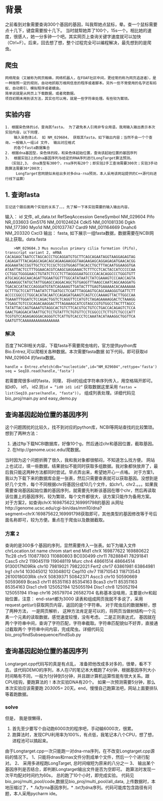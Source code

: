 # 背景
之前看到对象需要查询300个基因的基因，叫我帮她点鼠标，晕。查一个鼠标需要点十几下，键盘需要按十几下。
当时就帮她弄了100个，15s一个。相比她的速度，很感人，她一分多钟一个吧。其实网页上查询关键字速度就可以加快（Ctrl+F）。后来，回去想了想，整个过程完全可以编程解决，最先想到的是爬虫。
## 爬虫
	网络爬虫（又被称为网页蜘蛛，网络机器人，在FOAF社区中间，更经常的称为网页追逐者），是一种按照一定的规则，自动地抓取万维网信息的程序或者脚本。另外一些不常使用的名字还有蚂蚁、自动索引、模拟程序或者蠕虫。
	简单说就是从网页上下载数据，或者爬数据。
	项目初期未用到该方法，其实也可以用，就是一些字符串处理。有些较为繁琐。
## 实验内容
	1. 根据染色体的id，查询其fasta， 为了避免本人引用非专业用语，我用输入输出表示本次实验内容，以下同理.
		输入染色体id， 如 NM_029604， 获取其fasta，如下输出内容；当然不会一个个查询，一般输入一组id 文件， 输出对应格式
		的各个fasta数据集合
	2. 根据dna基因型，染色体的段，和染色体起始位置，查询该起始位置的基因序列
	3.  根据实验2上的dna基因序列与给定的RNA序列进行LongTarget算法预测。
	  （实验2,3， dna类型有300个，rna序列有20个；即实验2手工查询需要300次；实验3手动跑算法需要30*200次；
	     LongTarget官网貌似未给出多对多dna-rna预测，本人采用该网站提供的C++源代码进行线下运算）
## 1. 查询fasta
	忘记这个跟后面两个实验的关系了，，，先了解一下本实验需要的输入输出内容，
输入： id 文件, all_data.txt
RefSeqAccession	GeneSymbol
NM_029604	Pifo
NR_033603	Gm5176
NM_001024624	Cdkl5
NM_001081336	Dgkh
NM_177390	Myo1d
NM_001037747	Card9
NM_001164669	Dnahc6
NM_203320	Cxcl3
输出： fasta, 如下展示一组fasta数据，数据需要在NCBI网站上获取。data.fasta
```
	>NM_029604.3 Mus musculus primary cilia formation (Pifo), transcript variant 2, mRNA
CACAGAGCTAATCCTAGCACCCTGCAGGATGTGCTTCAGCAGAATAGGTAAGGAGAGTAG
CAGAGATTTACAGAGCAGACAGCAGAAGAAGGGTAAGAAGAGCAGGAGAGATGAACACGG
AGGAAATACCGGTTGCTCCTCCGCTCCGTGGAGTTACACCTGCTTTACAATGGAAGGTGA
ATAATTACTCCTTTGGAACACGTCAAGCGAGGAAACTCTTTCCTCACTACCATCCCCCAA
CCTGGCTGGGGAACCTGTATCTCCCTCTTAGGGGAATGCCCCACACAGGCCCTGGGTGTT
ATGCAGCAGCAACAGATTGGAATGGTTTGGCATATAATCTATCGAAAGTCCCAACCAGTA
CGAAAGGCTATGCTATTGGAGCCAGGACAGCTGTGAGGTTTAAGCCAATCAGCAAGGATG
TGACACCATACCCAGGGATGTATCAGAAAGTTGATACTTTGAGTGAAAAACACAAAAAAA
GCTTTGCTCCATTTAATATCTTGATGCCTCGATTTAGGAGTGCAGCAAAGGGTGATTCTT
ACCCCGGCCCTGGCACATACAATCCAGAGATGAAGTCAGTCCCAAAAGTTACTTGGCCAA
TGAAATTTGGATCTCCAGACTGGTCTCAGGTTCCATGTCTAGAGAAAAGGACTCTAAAGG
CTGAGCTGTCCGCAGACAAGGACTTTAGAAAGCATCGTAGCCGTGTGGCCTACTTTAGCC
TATATTACCAGTGAAATGTAGGCACTGTCTTCACGTGCTGTCCTGACCACAGAGTCTCCA
GAACTGAGGACATAATTGCTCCTGTATTTCTGTGTTCCTCGGCCCTCTTGTCTGCCCATT
TCGTGTCCAGAGAGGGACAGGGTCTCATTGTCACCCTCCAAATACATAAAGGCTGGTTCA
GAATGTTCAAAAAAAAAAAAAAAAA
```
### 解决
百度了NCBI相关内容，下载fasta不需要爬虫啥的，官方提供python库Bio.Entrez,可以爬相关各种数据。本次需要fasta数据
如下代码，即可获取id NM_029604 的fasta数据。
```
handle = Entrez.efetch(db="nucleotide",id="NM_029604",rettype='fasta')
seq = SeqIO.read(handle,'fasta')
```
若需要爬很多id的fasta，同理， 将id的组成字符串序列传入，用空格隔开即可。如id0， id1， id2.则`id = “id0 id1 id2”`
获取数据这里采用	`fastas = list(SeqIO.parse(handle, "fasta"))`， 组成列表处理。详细代码见bio_proj/main.py and easy_demo.py

## 查询基因起始位置的基因序列
这个问题困扰的比较久，找不到对应的python库，NCBI等网站查找的比较繁琐。想到了两种方法：
1. 通过ftp下载NCBI数据库，好像10个g，然后通过chr和基因位置，截取基因。
2. 在http://genome.ucsc.edu/爬数据。

当时因为这个问题折腾了很久，我和我对象都很郁闷，不知道怎么找方便。
网站上也试过，填一些数据，结果貌似不能同时获取多组数据。我对象都快放弃了，最后我只能这两种方法都同时尝试。早点弄出来，希望她开心一点咯。
对于方案1，我以为下载下来的数据库会是一张表，然后只需要查表就可以获取基因。没想到是好几个文件，每个不同根据chr将基因分成10几个文件，如chr1，chr2.。。。如果我需要查询基因起始位置的基因序列，就需要先判断该基因在哪个chr，然后再读取该位置上的基因序列，较为繁琐，每个文件都很大，该方案只能作为备用方案。
对于方案2，如查询chrX:169875622,169991798的基因
从网址http://genome.ucsc.edu/cgi-bin/das/mm10/dna?segment=chrX:169875622,169991798获取即可，其他类型的基因修改等于号后面名称即可，较为方便。重点在于爬虫以及数据截取。

### 方案 2 
查询的是300多个基因的序列，显然需要传入一张表。如下为输入文件 chrLocation.txt
name	chrom	start	end
Mid1	chrX 	169877622	169880622
Ttc28	chr5	110877803	110880803
BC030499	chr11	78288841	78291841
Casc5	chr2	119045119	119048119
Murc	chr4	48661514	48664514
9130017N09Rik	chr10	79819021	79822021
Fert2	chr17	63861981	63864981
Irg1	chr14	103045012	103048012
Cep110	chr7	118710543	118713543
2610018G03Rik	chrX 	50839371	50842371
Ascc3	chr10	50590669	50593669
Bcas3	chr11	85351163	85354163
Bcas3	chr11	85351163	85354163
Disc1	chr8	125052194	125055194
Disc1	chr8	125052194	125055194
Il1rap	chr16	26579704	26582704
名称基本没啥用，主要是chr和起始位置，注意： end-start都为3000
读表和组成网页我就不多说了，采用request.get(url)获取网页内容，返回的是个字符串。
对于爬虫后的数据解析，想了两种方法，
一是网页解析， 这种方法肯定是可以的，将网页当做树结构一个元素一个元素的读取数据，感觉速度较慢，没有考虑。
二是正则表达式， 基因就在两个字符串中间，查询了字符匹配，字符串截取。字符串匹配貌似不好弄，直接通过截取两个
字符串中间内容，完成爬虫。详细代码见bio_proj/findSubsequence/findSub.py

## 查询基因起始位置的基因序列
Longtarget.cpp代码写的真是有点乱， 准备把他改成多对多的，很晕，看不下去。该代码DEMO的序列，本人在i7的笔记本大概跑了4分钟，根据基因序列大小时间略有不同，一般为1分钟到5分钟，并且跟计算机运算性能有很大关系。跟CPU挂钩，要跑算法的！本次实验DNA有20个。
如果一次预测需要5分钟，那么本次实验应该需要跑 20*300*5= 20天。end，慢慢自己跑算法吧，网站上面要排队等着跑数据。


### solve
但是， 我是很懒得，
1. 首先至少要写个自动跑6000次的程序吧，手动输6000次，很累。
2. 跑算法时，发现CPU利用率为100%，有点低，我笔记本八个CPU，想了想，进程池可以搞起来。

由于Longtarget.cpp一次只能跑一对dna-rna序列，在不改变Longtarget.cpp源码的情况下。
1、只能将dnas和rnas文件分割成单个文件，然后一个个进行配对。
2、 采用多进程跑LongTarget, 总时间缩短为原来的八分之一
3、 输出某个基因序列是否结合，即判断Longtarget输出文件是否为空即可。
跑算法时发现一次平均配对时间约为60s， 总的跑了10个小时，即完成实验。
代码见bio_proj/multi_pool/code,数据见bio_proj/multi_pool/all_data, 上传数据时，本地压缩过了，* .fa为rna基因序列，* .txt为dna序列。代码可能库包含路径有问题，本人采用pycharm ide。
